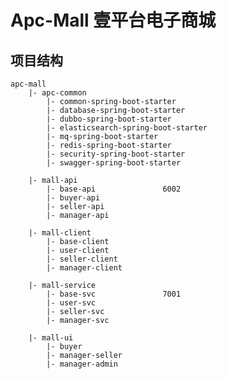 # Apc-Mall 壹平台电子商城


## 项目结构

    apc-mall
        |- apc-common
            |- common-spring-boot-starter
            |- database-spring-boot-starter
            |- dubbo-spring-boot-starter
            |- elasticsearch-spring-boot-starter
            |- mq-spring-boot-starter
            |- redis-spring-boot-starter
            |- security-spring-boot-starter
            |- swagger-spring-boot-starter
            
        |- mall-api
            |- base-api               6002
            |- buyer-api
            |- seller-api
            |- manager-api
            
        |- mall-client
            |- base-client
            |- user-client
            |- seller-client
            |- manager-client
            
        |- mall-service
            |- base-svc               7001
            |- user-svc
            |- seller-svc
            |- manager-svc
            
        |- mall-ui
            |- buyer
            |- manager-seller
            |- manager-admin